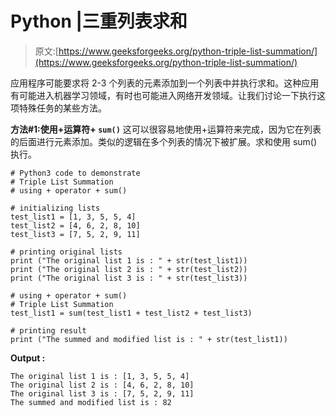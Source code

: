# Python |三重列表求和

> 原文:[https://www.geeksforgeeks.org/python-triple-list-summation/](https://www.geeksforgeeks.org/python-triple-list-summation/)

应用程序可能要求将 2-3 个列表的元素添加到一个列表中并执行求和。这种应用有可能进入机器学习领域，有时也可能进入网络开发领域。让我们讨论一下执行这项特殊任务的某些方法。

**方法#1:使用+运算符+ `sum()`**
这可以很容易地使用+运算符来完成，因为它在列表的后面进行元素添加。类似的逻辑在多个列表的情况下被扩展。求和使用 sum()执行。

```
# Python3 code to demonstrate 
# Triple List Summation
# using + operator + sum()

# initializing lists
test_list1 = [1, 3, 5, 5, 4]
test_list2 = [4, 6, 2, 8, 10]
test_list3 = [7, 5, 2, 9, 11]

# printing original lists
print ("The original list 1 is : " + str(test_list1))
print ("The original list 2 is : " + str(test_list2))
print ("The original list 3 is : " + str(test_list3))

# using + operator + sum()
# Triple List Summation
test_list1 = sum(test_list1 + test_list2 + test_list3)

# printing result 
print ("The summed and modified list is : " + str(test_list1))
```

**Output :**

```
The original list 1 is : [1, 3, 5, 5, 4]
The original list 2 is : [4, 6, 2, 8, 10]
The original list 3 is : [7, 5, 2, 9, 11]
The summed and modified list is : 82

```